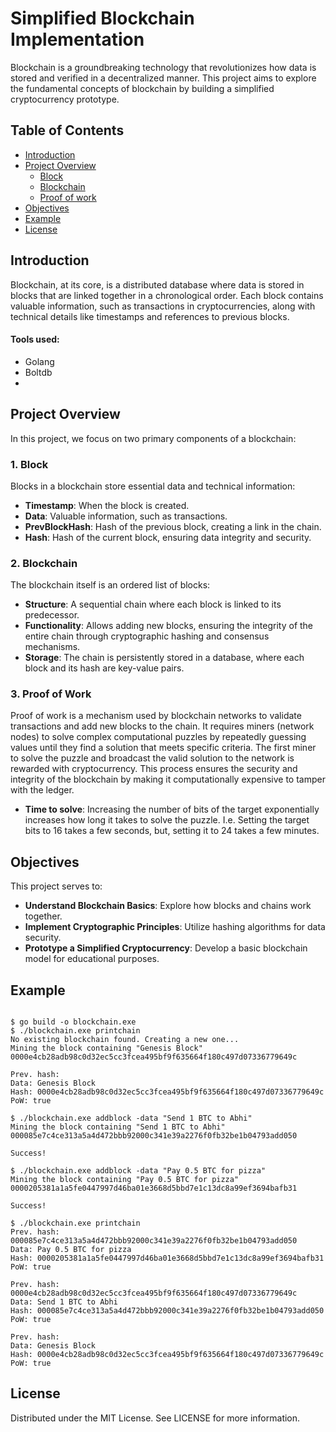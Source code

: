 # Simplified Blockchain Implementation

Blockchain is a groundbreaking technology that revolutionizes how data is stored and verified in a decentralized manner. This project aims to explore the fundamental concepts of blockchain by building a simplified cryptocurrency prototype.

## Table of Contents

- [Introduction](#introduction)
- [Project Overview](#project-overview)
  - [Block](#1-block)
  - [Blockchain](#2-blockchain)
  - [Proof of work](#3-proof-of-work)
- [Objectives](#objectives)
- [Example](#example)
- [License](#license)

## Introduction

Blockchain, at its core, is a distributed database where data is stored in blocks that are linked together in a chronological order. Each block contains valuable information, such as transactions in cryptocurrencies, along with technical details like timestamps and references to previous blocks.

#### Tools used:
- Golang
- Boltdb
- 

## Project Overview

In this project, we focus on two primary components of a blockchain:

### 1. Block

Blocks in a blockchain store essential data and technical information:
- **Timestamp**: When the block is created.
- **Data**: Valuable information, such as transactions.
- **PrevBlockHash**: Hash of the previous block, creating a link in the chain.
- **Hash**: Hash of the current block, ensuring data integrity and security.

### 2. Blockchain

The blockchain itself is an ordered list of blocks:
- **Structure**: A sequential chain where each block is linked to its predecessor.
- **Functionality**: Allows adding new blocks, ensuring the integrity of the entire chain through cryptographic hashing and consensus mechanisms.
- **Storage**: The chain is persistently stored in a database, where each block and its hash are key-value pairs.

### 3. Proof of Work

Proof of work is a mechanism used by blockchain networks to validate transactions and add new blocks to the chain. It requires miners (network nodes) to solve complex computational puzzles by repeatedly guessing values until they find a solution that meets specific criteria. The first miner to solve the puzzle and broadcast the valid solution to the network is rewarded with cryptocurrency. This process ensures the security and integrity of the blockchain by making it computationally expensive to tamper with the ledger. 

- **Time to solve**: Increasing the number of bits of the target exponentially increases how long it takes to solve the puzzle. I.e. Setting the target bits to 16 takes a few seconds, but, setting it to 24 takes a few minutes.

## Objectives

This project serves to:
- **Understand Blockchain Basics**: Explore how blocks and chains work together.
- **Implement Cryptographic Principles**: Utilize hashing algorithms for data security.
- **Prototype a Simplified Cryptocurrency**: Develop a basic blockchain model for educational purposes.

## Example

```

$ go build -o blockchain.exe
$ ./blockchain.exe printchain
No existing blockchain found. Creating a new one...
Mining the block containing "Genesis Block"
0000e4cb28adb98c0d32ec5cc3fcea495bf9f635664f180c497d07336779649c

Prev. hash:
Data: Genesis Block
Hash: 0000e4cb28adb98c0d32ec5cc3fcea495bf9f635664f180c497d07336779649c
PoW: true

$ ./blockchain.exe addblock -data "Send 1 BTC to Abhi"
Mining the block containing "Send 1 BTC to Abhi"
000085e7c4ce313a5a4d472bbb92000c341e39a2276f0fb32be1b04793add050

Success!

$ ./blockchain.exe addblock -data "Pay 0.5 BTC for pizza"
Mining the block containing "Pay 0.5 BTC for pizza"
0000205381a1a5fe0447997d46ba01e3668d5bbd7e1c13dc8a99ef3694bafb31

Success!

$ ./blockchain.exe printchain
Prev. hash: 000085e7c4ce313a5a4d472bbb92000c341e39a2276f0fb32be1b04793add050
Data: Pay 0.5 BTC for pizza
Hash: 0000205381a1a5fe0447997d46ba01e3668d5bbd7e1c13dc8a99ef3694bafb31
PoW: true

Prev. hash: 0000e4cb28adb98c0d32ec5cc3fcea495bf9f635664f180c497d07336779649c
Data: Send 1 BTC to Abhi
Hash: 000085e7c4ce313a5a4d472bbb92000c341e39a2276f0fb32be1b04793add050
PoW: true

Prev. hash:
Data: Genesis Block
Hash: 0000e4cb28adb98c0d32ec5cc3fcea495bf9f635664f180c497d07336779649c
PoW: true

```
## License

Distributed under the MIT License. See LICENSE for more information.